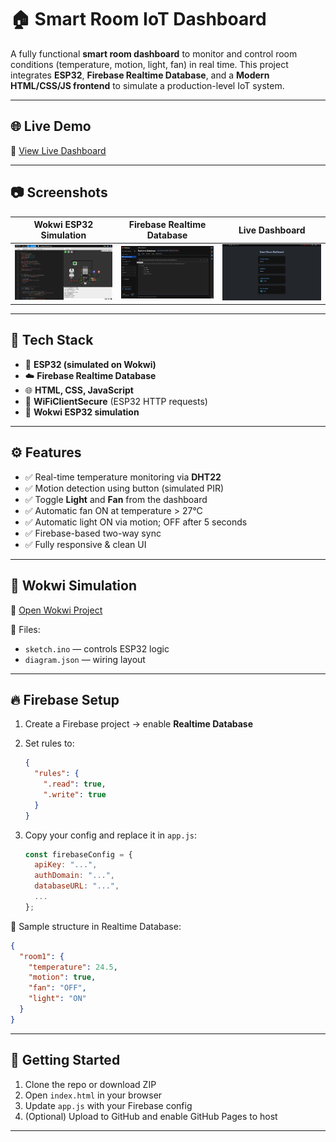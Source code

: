 # 🏠 Smart Room IoT Dashboard

A fully functional **smart room dashboard** to monitor and control room conditions (temperature, motion, light, fan) in real time. This project integrates **ESP32**, **Firebase Realtime Database**, and a **Modern HTML/CSS/JS frontend** to simulate a production-level IoT system.

---

## 🌐 Live Demo

🔗 [View Live Dashboard](https://trituslegend.github.io/smart-room-dashboard/)

---

## 📷 Screenshots

| Wokwi ESP32 Simulation | Firebase Realtime Database | Live Dashboard |
|------------------------|----------------------------|----------------|
| ![Wokwi](assets/wokwi.png) | ![Firebase](assets/firebase.png) | ![Dashboard](assets/dashboard.png) |


---

## 🔧 Tech Stack

- 🧠 **ESP32 (simulated on Wokwi)**
- ☁️ **Firebase Realtime Database**
- 🌐 **HTML, CSS, JavaScript**
- 📡 **WiFiClientSecure** (ESP32 HTTP requests)
- 🔌 **Wokwi ESP32 simulation**

---

## ⚙️ Features

- ✅ Real-time temperature monitoring via **DHT22**
- ✅ Motion detection using button (simulated PIR)
- ✅ Toggle **Light** and **Fan** from the dashboard
- ✅ Automatic fan ON at temperature > 27°C
- ✅ Automatic light ON via motion; OFF after 5 seconds
- ✅ Firebase-based two-way sync
- ✅ Fully responsive & clean UI

---

## 🔌 Wokwi Simulation

🔗 [Open Wokwi Project](https://wokwi.com/projects/434713305542664193)

📁 Files:
- `sketch.ino` — controls ESP32 logic
- `diagram.json` — wiring layout

---

## 🔥 Firebase Setup

1. Create a Firebase project → enable **Realtime Database**
2. Set rules to:
   ```json
   {
     "rules": {
       ".read": true,
       ".write": true
     }
   }


3. Copy your config and replace it in `app.js`:

   ```js
   const firebaseConfig = {
     apiKey: "...",
     authDomain: "...",
     databaseURL: "...",
     ...
   };
   ```

📁 Sample structure in Realtime Database:

```json
{
  "room1": {
    "temperature": 24.5,
    "motion": true,
    "fan": "OFF",
    "light": "ON"
  }
}
```

---

## 🚀 Getting Started

1. Clone the repo or download ZIP
2. Open `index.html` in your browser
3. Update `app.js` with your Firebase config
4. (Optional) Upload to GitHub and enable GitHub Pages to host

---
